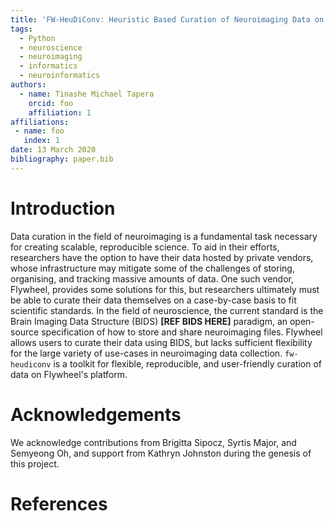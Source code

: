 ```yaml
---
title: 'FW-HeuDiConv: Heuristic Based Curation of Neuroimaging Data on Flywheel'
tags:
  - Python
  - neuroscience
  - neuroimaging
  - informatics
  - neuroinformatics
authors:
  - name: Tinashe Michael Tapera
    orcid: foo
    affiliation: 1
affiliations:
 - name: foo
   index: 1
date: 13 March 2020
bibliography: paper.bib
---
```


# Introduction

Data curation in the field of neuroimaging is a fundamental task necessary for creating scalable, reproducible science. To aid in their efforts, researchers have the option to have their data hosted by private vendors, whose infrastructure may mitigate some of the challenges of storing, organising, and tracking massive amounts of data. One such vendor, Flywheel, provides some solutions for this, but researchers ultimately must be able to curate their data themselves on a case-by-case basis to fit scientific standards. In the field of neuroscience, the current standard is the Brain Imaging Data Structure (BIDS) **[REF BIDS HERE]** paradigm, an open-source specification of how to store and share neuroimaging files. Flywheel allows users to curate their data using BIDS, but lacks sufficient flexibility for the large variety of use-cases in neuroimaging data collection. `fw-heudiconv` is a toolkit for flexible, reproducible, and user-friendly curation of data on Flywheel's platform. 


# Acknowledgements

We acknowledge contributions from Brigitta Sipocz, Syrtis Major, and Semyeong
Oh, and support from Kathryn Johnston during the genesis of this project.

# References
